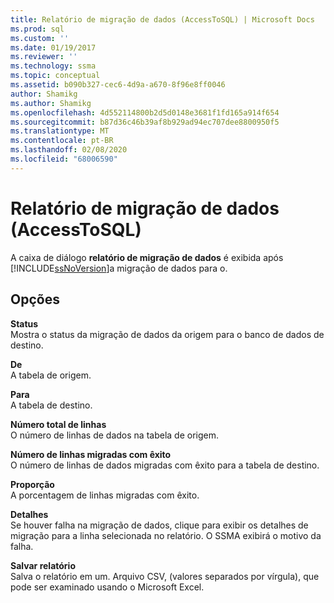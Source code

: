 ```yaml
---
title: Relatório de migração de dados (AccessToSQL) | Microsoft Docs
ms.prod: sql
ms.custom: ''
ms.date: 01/19/2017
ms.reviewer: ''
ms.technology: ssma
ms.topic: conceptual
ms.assetid: b090b327-cec6-4d9a-a670-8f96e8ff0046
author: Shamikg
ms.author: Shamikg
ms.openlocfilehash: 4d552114800b2d5d0148e3681f1fd165a914f654
ms.sourcegitcommit: b87d36c46b39af8b929ad94ec707dee8800950f5
ms.translationtype: MT
ms.contentlocale: pt-BR
ms.lasthandoff: 02/08/2020
ms.locfileid: "68006590"
---
```

# <a name="data-migration-report-accesstosql"></a>Relatório de migração de dados (AccessToSQL)
A caixa de diálogo **relatório de migração de dados** é exibida após [!INCLUDE[ssNoVersion](../../includes/ssnoversion-md.md)]a migração de dados para o.  
  
## <a name="options"></a>Opções  
**Status**  
Mostra o status da migração de dados da origem para o banco de dados de destino.  
  
**De**  
A tabela de origem.  
  
**Para**  
A tabela de destino.  
  
**Número total de linhas**  
O número de linhas de dados na tabela de origem.  
  
**Número de linhas migradas com êxito**  
O número de linhas de dados migradas com êxito para a tabela de destino.  
  
**Proporção**  
A porcentagem de linhas migradas com êxito.  
  
**Detalhes**  
Se houver falha na migração de dados, clique para exibir os detalhes de migração para a linha selecionada no relatório. O SSMA exibirá o motivo da falha.  
  
**Salvar relatório**  
Salva o relatório em um. Arquivo CSV, (valores separados por vírgula), que pode ser examinado usando o Microsoft Excel.  
  
